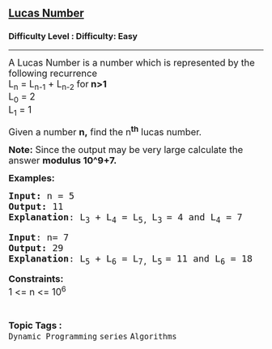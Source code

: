 <h2><a href="https://www.geeksforgeeks.org/problems/lucas-number4515/1?page=3&status=unsolved&sortBy=accuracy">Lucas Number</a></h2><h3>Difficulty Level : Difficulty: Easy</h3><hr><div class="problems_problem_content__Xm_eO"><p><span style="font-size: 18px;">A Lucas Number is a number which is represented by the following recurrence<br>L<sub>n</sub>&nbsp;= L<sub>n-1</sub>&nbsp;+ L<sub>n-2</sub>&nbsp;for<strong> n&gt;1</strong><br>L<sub>0</sub>&nbsp;= 2<br>L<sub>1</sub>&nbsp;= 1</span></p>
<p><span style="font-size: 18px;">Given a number <strong>n,</strong> find the n<strong><sup>th</sup></strong> lucas number.</span></p>
<p><span style="font-size: 18px;"><strong>Note:</strong>&nbsp;Since the output may be very large calculate the answer&nbsp;<strong>modulus 10^9+7.</strong></span></p>
<p><span style="font-size: 18px;"><strong>Examples:</strong></span></p>
<pre><span style="font-size: 18px;"><strong>Input: </strong>n = 5
<strong>Output:</strong> 11
<strong>Explanation</strong>: L<sub>3</sub> + L<sub>4</sub> = L<sub>5, </sub>L<sub>3 </sub>= 4 and L<sub>4</sub> = 7</span></pre>
<pre><span style="font-size: 18px;"><strong>Input</strong>: n= 7
<strong>Output:</strong> 29
<strong>Explanation</strong>: L<sub>5</sub></span><span style="font-size: 18px;">&nbsp;+ L<sub>6</sub></span><span style="font-size: 18px;">&nbsp;= L<sub>7, </sub></span><span style="font-size: 18px;">L<sub>5</sub></span><sub> </sub><span style="font-size: 18px;">= 11 and L<sub>6</sub></span><span style="font-size: 18px;"> = 18</span></pre>
<p><span style="font-size: 18px;"><strong>Constraints:</strong><br>1 &lt;= n &lt;= 10<sup>6</sup></span></p></div><br><p><span style=font-size:18px><strong>Topic Tags : </strong><br><code>Dynamic Programming</code>&nbsp;<code>series</code>&nbsp;<code>Algorithms</code>&nbsp;